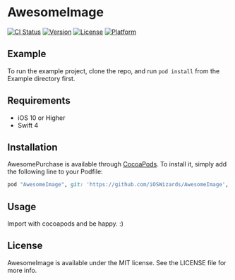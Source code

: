 # AwesomeImage

[![CI Status](https://img.shields.io/travis/evandro@itsdayoff.com/AwesomeImage.svg?style=flat)](https://travis-ci.org/evandro@itsdayoff.com/AwesomeImage)
[![Version](https://img.shields.io/cocoapods/v/AwesomeImage.svg?style=flat)](https://cocoapods.org/pods/AwesomeImage)
[![License](https://img.shields.io/cocoapods/l/AwesomeImage.svg?style=flat)](https://cocoapods.org/pods/AwesomeImage)
[![Platform](https://img.shields.io/cocoapods/p/AwesomeImage.svg?style=flat)](https://cocoapods.org/pods/AwesomeImage)

## Example

To run the example project, clone the repo, and run `pod install` from the Example directory first.

## Requirements

- iOS 10 or Higher
- Swift 4

## Installation

AwesomePurchase is available through [CocoaPods](http://cocoapods.org). To install
it, simply add the following line to your Podfile:

```ruby
pod "AwesomeImage", git: 'https://github.com/iOSWizards/AwesomeImage', tag: '0.1.1'
```
## Usage

Import with cocoapods and be happy. :)

## License

AwesomeImage is available under the MIT license. See the LICENSE file for more info.
